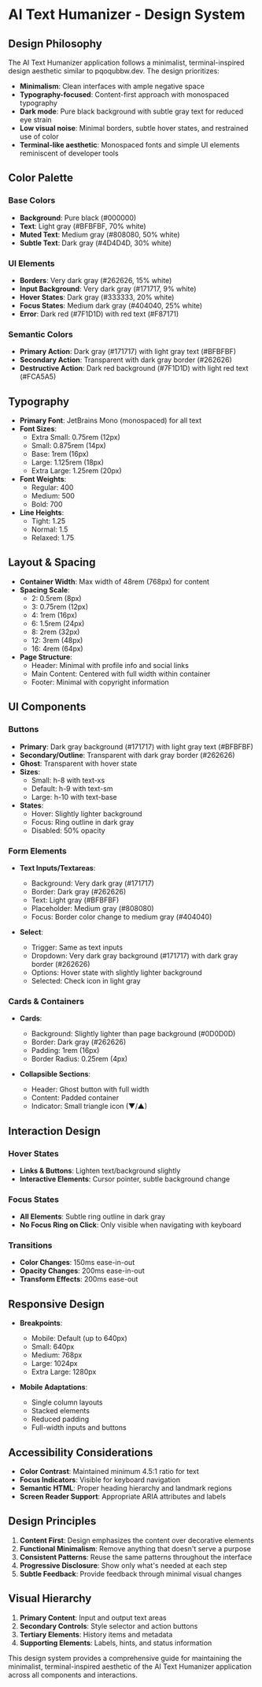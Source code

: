 # AI Text Humanizer - Design System

## Design Philosophy

The AI Text Humanizer application follows a minimalist, terminal-inspired design aesthetic similar to pqoqubbw.dev. The design prioritizes:

- **Minimalism**: Clean interfaces with ample negative space
- **Typography-focused**: Content-first approach with monospaced typography
- **Dark mode**: Pure black background with subtle gray text for reduced eye strain
- **Low visual noise**: Minimal borders, subtle hover states, and restrained use of color
- **Terminal-like aesthetic**: Monospaced fonts and simple UI elements reminiscent of developer tools

## Color Palette

### Base Colors

- **Background**: Pure black (#000000)
- **Text**: Light gray (#BFBFBF, 70% white)
- **Muted Text**: Medium gray (#808080, 50% white)
- **Subtle Text**: Dark gray (#4D4D4D, 30% white)

### UI Elements

- **Borders**: Very dark gray (#262626, 15% white)
- **Input Background**: Very dark gray (#171717, 9% white)
- **Hover States**: Dark gray (#333333, 20% white)
- **Focus States**: Medium dark gray (#404040, 25% white)
- **Error**: Dark red (#7F1D1D) with red text (#F87171)

### Semantic Colors

- **Primary Action**: Dark gray (#171717) with light gray text (#BFBFBF)
- **Secondary Action**: Transparent with dark gray border (#262626)
- **Destructive Action**: Dark red background (#7F1D1D) with light red text (#FCA5A5)

## Typography

- **Primary Font**: JetBrains Mono (monospaced) for all text
- **Font Sizes**:
  - Extra Small: 0.75rem (12px)
  - Small: 0.875rem (14px)
  - Base: 1rem (16px)
  - Large: 1.125rem (18px)
  - Extra Large: 1.25rem (20px)
- **Font Weights**:
  - Regular: 400
  - Medium: 500
  - Bold: 700
- **Line Heights**:
  - Tight: 1.25
  - Normal: 1.5
  - Relaxed: 1.75

## Layout & Spacing

- **Container Width**: Max width of 48rem (768px) for content
- **Spacing Scale**:
  - 2: 0.5rem (8px)
  - 3: 0.75rem (12px)
  - 4: 1rem (16px)
  - 6: 1.5rem (24px)
  - 8: 2rem (32px)
  - 12: 3rem (48px)
  - 16: 4rem (64px)
- **Page Structure**:
  - Header: Minimal with profile info and social links
  - Main Content: Centered with full width within container
  - Footer: Minimal with copyright information

## UI Components

### Buttons

- **Primary**: Dark gray background (#171717) with light gray text (#BFBFBF)
- **Secondary/Outline**: Transparent with dark gray border (#262626)
- **Ghost**: Transparent with hover state
- **Sizes**:
  - Small: h-8 with text-xs
  - Default: h-9 with text-sm
  - Large: h-10 with text-base
- **States**:
  - Hover: Slightly lighter background
  - Focus: Ring outline in dark gray
  - Disabled: 50% opacity

### Form Elements

- **Text Inputs/Textareas**:
  - Background: Very dark gray (#171717)
  - Border: Dark gray (#262626)
  - Text: Light gray (#BFBFBF)
  - Placeholder: Medium gray (#808080)
  - Focus: Border color change to medium gray (#404040)

- **Select**:
  - Trigger: Same as text inputs
  - Dropdown: Very dark gray background (#171717) with dark gray border (#262626)
  - Options: Hover state with slightly lighter background
  - Selected: Check icon in light gray

### Cards & Containers

- **Cards**:
  - Background: Slightly lighter than page background (#0D0D0D)
  - Border: Dark gray (#262626)
  - Padding: 1rem (16px)
  - Border Radius: 0.25rem (4px)

- **Collapsible Sections**:
  - Header: Ghost button with full width
  - Content: Padded container
  - Indicator: Small triangle icon (▼/▲)

## Interaction Design

### Hover States

- **Links & Buttons**: Lighten text/background slightly
- **Interactive Elements**: Cursor pointer, subtle background change

### Focus States

- **All Elements**: Subtle ring outline in dark gray
- **No Focus Ring on Click**: Only visible when navigating with keyboard

### Transitions

- **Color Changes**: 150ms ease-in-out
- **Opacity Changes**: 200ms ease-in-out
- **Transform Effects**: 200ms ease-out

## Responsive Design

- **Breakpoints**:
  - Mobile: Default (up to 640px)
  - Small: 640px
  - Medium: 768px
  - Large: 1024px
  - Extra Large: 1280px

- **Mobile Adaptations**:
  - Single column layouts
  - Stacked elements
  - Reduced padding
  - Full-width inputs and buttons

## Accessibility Considerations

- **Color Contrast**: Maintained minimum 4.5:1 ratio for text
- **Focus Indicators**: Visible for keyboard navigation
- **Semantic HTML**: Proper heading hierarchy and landmark regions
- **Screen Reader Support**: Appropriate ARIA attributes and labels

## Design Principles

1. **Content First**: Design emphasizes the content over decorative elements
2. **Functional Minimalism**: Remove anything that doesn't serve a purpose
3. **Consistent Patterns**: Reuse the same patterns throughout the interface
4. **Progressive Disclosure**: Show only what's needed at each step
5. **Subtle Feedback**: Provide feedback through minimal visual changes

## Visual Hierarchy

1. **Primary Content**: Input and output text areas
2. **Secondary Controls**: Style selector and action buttons
3. **Tertiary Elements**: History items and metadata
4. **Supporting Elements**: Labels, hints, and status information

This design system provides a comprehensive guide for maintaining the minimalist, terminal-inspired aesthetic of the AI Text Humanizer application across all components and interactions.
